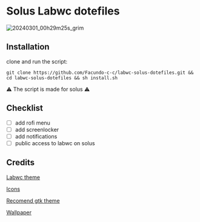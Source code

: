 <h1>Solus Labwc dotefiles</h1>

![20240301_00h29m25s_grim](https://github.com/Facundo-c-c/labwc-solus-dotefiles/assets/121110001/9e62a8fe-810a-45aa-9648-461b26d51f2e)


<h2>Installation</h2>

clone and run the script:

    git clone https://github.com/Facundo-c-c/labwc-solus-dotefiles.git && cd labwc-solus-dotefiles && sh install.sh
  
  ⚠️  The script is made for solus  ⚠️

<h2>Checklist</h2>

- [ ] add rofi menu
- [ ] add screenlocker
- [ ] add notifications
- [ ] public access to labwc on solus 

<h2>Credits</h2>

[Labwc theme](https://github.com/nathanielevan/gruvbox-material-openbox)

[Icons](https://www.gnome-look.org/p/1340791)

[Recomend gtk theme](https://www.pling.com/p/1681313/)

[Wallpaper](https://wallhaven.cc/w/qzvpjq)
